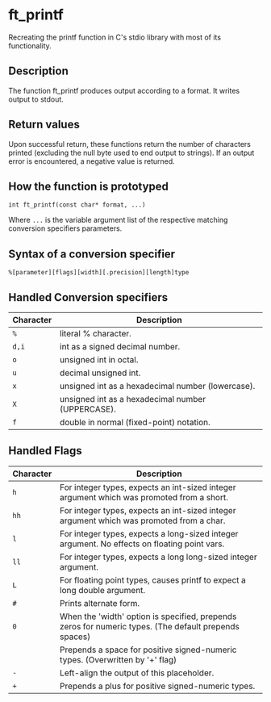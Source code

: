 # ft_printf
Recreating the printf function in C's stdio library with most of its functionality.

<h2>Description</h2>
<p>The function ft_printf produces output according to a format. It writes output to stdout.</p>

<h2>Return values</h2>
<p>Upon successful return, these functions return the number of characters printed (excluding the null byte used to end output to strings). If an output error is encountered, a negative value is returned.</p>
<h2>How the function is prototyped</h2>
<code>int ft_printf(const char* format, ...)</code>
<p>Where <code>...</code> is the variable argument list of the respective matching conversion specifiers parameters.</p>

Syntax of a conversion specifier
----------------------------
<code>%[parameter][flags][width][.precision][length]type</code>

Handled Conversion specifiers
-------------------
|Character | Description|
|----------|------------|
|<code>%</code> | literal % character.|
|<code>d,i</code> | int as a signed decimal number.|
|<code>o</code> | unsigned int in octal.|
|<code>u</code> | decimal unsigned int.|
|<code>x</code> | unsigned int as a hexadecimal number (lowercase).|
|<code>X</code> | unsigned int as a hexadecimal number (UPPERCASE).|
|<code>f</code> | double in normal (fixed-point) notation.|

Handled Flags
------------
|Character | Description|
|----------|------------|
|<code>h</code> | For integer types, expects an int-sized integer argument which was promoted from a short.|
|<code>hh</code> | For integer types, expects an int-sized integer argument which was promoted from a char.|
|<code>l</code> | For integer types, expects a long-sized integer argument. No effects on floating point vars.|
|<code>ll</code> | For integer types, expects a long long-sized integer argument.|
|<code>L</code> | For floating point types, causes printf to expect a long double argument.|
|<code>#</code> | Prints alternate form.|
|<code>0</code> | When the 'width' option is specified, prepends zeros for numeric types. (The default prepends spaces)|
|<code> </code> | Prepends a space for positive signed-numeric types. (Overwritten by '+' flag)|
|<code>-</code> | Left-align the output of this placeholder.|
|<code>+</code> | Prepends a plus for positive signed-numeric types.|
